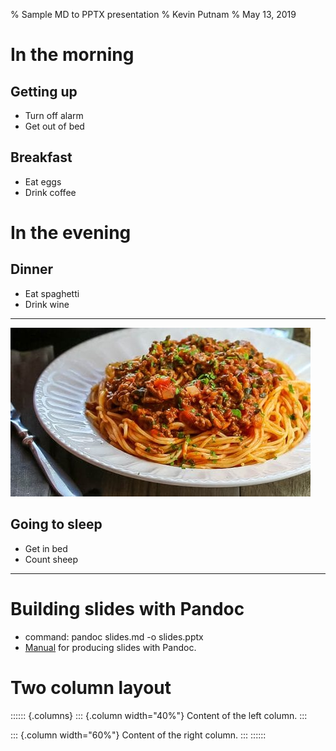 % Sample MD to PPTX presentation
% Kevin Putnam
% May 13, 2019

# In the morning

## Getting up

- Turn off alarm
- Get out of bed

## Breakfast

- Eat eggs
- Drink coffee

# In the evening

## Dinner

- Eat spaghetti
- Drink wine

------------------

![picture of spaghetti](spaghetti.jpg)

## Going to sleep

- Get in bed
- Count sheep

---

# Building slides with Pandoc

- command: pandoc slides.md -o slides.pptx
- [Manual](https://pandoc.org/MANUAL.html#producing-slide-shows-with-pandoc) for producing slides with Pandoc.

# Two column layout

:::::: {.columns}
::: {.column width="40%"}
Content of the left column.
:::

::: {.column width="60%"}
Content of the right column.
:::
::::::


